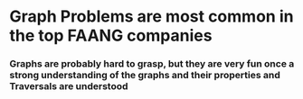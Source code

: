 # Graph Problems are most common in the top FAANG companies  

### Graphs are probably hard to grasp, but they are very fun once a strong understanding of the graphs and their properties and Traversals are understood 
